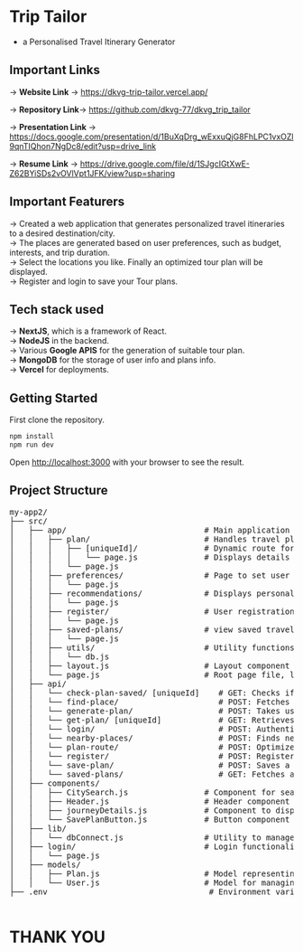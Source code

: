 # Trip Tailor   
- a Personalised Travel Itinerary Generator   

## Important Links
-> **Website Link** -> https://dkvg-trip-tailor.vercel.app/       

-> **Repository Link**-> https://github.com/dkvg-77/dkvg_trip_tailor       

->  **Presentation Link** ->  https://docs.google.com/presentation/d/1BuXqDrg_wExxuQjG8FhLPC1vxOZl9qnTIQhon7NgDc8/edit?usp=drive_link    

-> **Resume Link** -> https://drive.google.com/file/d/1SJgcIGtXwE-Z62BYiSDs2vOVlVpt1JFK/view?usp=sharing  


## Important Featurers   
-> Created a web application that generates personalized travel itineraries to a desired destination/city.   
-> The places are generated based on user preferences, such as budget, interests, and trip duration.     
-> Select the locations you like. Finally an optimized tour plan will be displayed.   
-> Register and login to save your Tour plans.   

  
## Tech stack used
-> **NextJS**, which is a framework of React.     
-> **NodeJS** in the backend.   
-> Various **Google APIS** for the generation of suitable tour plan.    
-> **MongoDB** for the storage of user info and plans info.   
-> **Vercel** for deployments.   

## Getting Started   
First clone the repository.   
```bash   
npm install   
npm run dev   
```   
Open [http://localhost:3000](http://localhost:3000) with your browser to see the result.   

## Project Structure   
<pre>
my-app2/   
├── src/
│   ├── app/                             # Main application folder containing pages and utilities   
│   │   ├── plan/                        # Handles travel plan creation and details   
│   │   │   ├── [uniqueId]/              # Dynamic route for accessing specific plans by unique ID   
│   │   │   │   └── page.js              # Displays details of a specific travel plan   
│   │   │   └── page.js                   
│   │   ├── preferences/                 # Page to set user preferences for personalized itineraries   
│   │   │   └── page.js                   
│   │   ├── recommendations/             # Displays personalized recommendations based on user preferences   
│   │   │   └── page.js                    
│   │   ├── register/                    # User registration pages   
│   │   │   └── page.js                 
│   │   ├── saved-plans/                 # view saved travel plans   
│   │   │   └── page.js                  
│   │   ├── utils/                       # Utility functions and files for backend operations   
│   │   │   └── db.js                  
│   │   ├── layout.js                    # Layout component ensuring consistent layout for pages    
│   │   └── page.js                      # Root page file, likely used for landing or homepage    
│   ├── api/    
│   │   └── check-plan-saved/ [uniqueId]    # GET: Checks if a specific tour plan (based on uniqueId) is already saved for the logged-in user.    
│   │   └── find-place/                     # POST: Fetches places    
│   │   └── generate-plan/                  # POST: Takes user-selected places and generates an optimized tour plan (itinerary), including optimized routes.    
│   │   └── get-plan/ [uniqueId]            # GET: Retrieves details of a saved plan using the uniqueId provided.    
│   │   └── login/                          # POST: Authenticates a user and returns a JWT token upon successful login.     
│   │   └── nearby-places/                  # POST: Finds nearby places to a specific location using Google Places API or similar service.     
│   │   └── plan-route/                     # POST: Optimizes the route between multiple places using a service like Google Directions API.     
│   │   └── register/                       # POST: Registers a new user, storing their details in the database.    
│   │   └── save-plan/                      # POST: Saves a generated tour plan for a logged-in user.    
│   │   └── saved-plans/                    # GET: Fetches all the saved tour plans for the logged-in user.     
│   ├── components/                          
│   │   ├── CitySearch.js                # Component for searching city as trip destinations    
│   │   ├── Header.js                    # Header component used for navigation and branding       
│   │   ├── journeyDetails.js            # Component to display details of a selected journey or plan    
│   │   └── SavePlanButton.js            # Button component to save travel plans to user profiles    
│   ├── lib/                                 
│   │   └── dbConnect.js                 # Utility to manage database connections    
│   ├── login/                           # Login functionality for returning users    
│   │   └── page.js                        
│   ├── models/                            
│   │   ├── Plan.js                      # Model representing travel plans for creating, reading, updating, and deleting plans    
│   │   └── User.js                      # Model for managing user data, such as registration and authentication     
├── .env                                  # Environment variables for sensitive data like API keys

</pre>



# THANK YOU 
